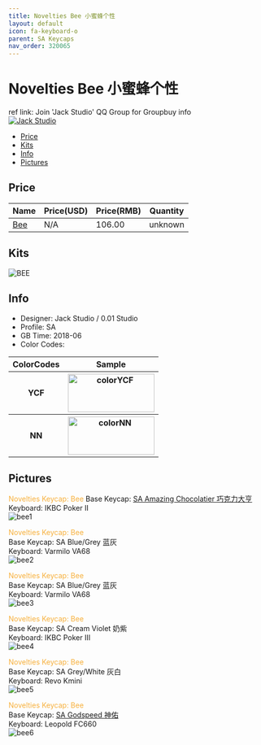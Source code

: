 ```yaml
---
title: Novelties Bee 小蜜蜂个性
layout: default
icon: fa-keyboard-o
parent: SA Keycaps
nav_order: 320065
---
```


# Novelties Bee 小蜜蜂个性

ref link: Join 'Jack Studio' QQ Group for Groupbuy info  
<a target="_blank" href="//shang.qq.com/wpa/qunwpa?idkey=bd17d1dcd74d2c729d653386a9f04e4641ac3c979d004e178d76e9aa6ae1d382"><img border="0" src="//pub.idqqimg.com/wpa/images/group.png" alt="Jack Studio" title="Jack Studio"></a>

* [Price](#price)
* [Kits](#kits)
* [Info](#info)
* [Pictures](#pictures)

## Price

| Name          | Price(USD)    | Price(RMB)  | Quantity |
| ------------- | ------------- | ----------- | -------- |
|[Bee](#kits)|N/A|106.00|unknown|


## Kits
<img src="{{ 'assets/images/sa-keycaps/noveltiesbee/kits_pics/bee.jpeg' | relative_url }}" alt="BEE" class="image featured">

## Info
* Designer: Jack Studio / 0.01 Studio
* Profile: SA 
* GB Time: 2018-06
* Color Codes:  
<table style="width:100%">
  <tr>
    <th>ColorCodes</th>
    <th>Sample</th>
  </tr>
  <tr>
    <th>YCF</th>
    <th><img src="{{ 'assets/images/sa-keycaps/SP_ColorCodes/abs/SP_Abs_ColorCodes_YCF.png' | relative_url }}" alt="colorYCF" height="75" width="170"></th>
  </tr>
  <tr>
    <th>NN</th>
    <th><img src="{{ 'assets/images/sa-keycaps/SP_ColorCodes/abs/SP_Abs_ColorCodes_NN.png' | relative_url }}" alt="colorNN" height="75" width="170"></th>
  </tr>
</table>

## Pictures
<font color="#f7b03c">Novelties Keycap: Bee</font>
Base Keycap: [SA Amazing Chocolatier 巧克力大亨](https://matrixzj.github.io/2018/06/06/sa-amazing-chocolatier.html)  
Keyboard: IKBC Poker II  
<img src="{{ 'assets/images/sa-keycaps/noveltiesbee/rendering_pics/bee1.jpeg' | relative_url }}" alt="bee1" class="image featured">

<font color="#f7b03c">Novelties Keycap: Bee</font>  
Base Keycap: SA Blue/Grey 蓝灰  
Keyboard: Varmilo VA68  
<img src="{{ 'assets/images/sa-keycaps/noveltiesbee/rendering_pics/bee2.jpeg' | relative_url }}" alt="bee2" class="image featured">

<font color="#f7b03c">Novelties Keycap: Bee</font>  
Base Keycap: SA Blue/Grey 蓝灰  
Keyboard: Varmilo VA68  
<img src="{{ 'assets/images/sa-keycaps/noveltiesbee/rendering_pics/bee3.jpeg' | relative_url }}" alt="bee3" class="image featured">

<font color="#f7b03c">Novelties Keycap: Bee</font>  
Base Keycap: SA Cream Violet 奶紫  
Keyboard: IKBC Poker III  
<img src="{{ 'assets/images/sa-keycaps/noveltiesbee/rendering_pics/bee4.jpeg' | relative_url }}" alt="bee4" class="image featured">

<font color="#f7b03c">Novelties Keycap: Bee</font>  
Base Keycap: SA Grey/White 灰白  
Keyboard: Revo Kmini  
<img src="{{ 'assets/images/sa-keycaps/noveltiesbee/rendering_pics/bee5.jpeg' | relative_url }}" alt="bee5" class="image featured">

<font color="#f7b03c">Novelties Keycap: Bee</font>  
Base Keycap: [SA Godspeed 神佑](https://matrixzj.github.io/2018/06/05/SA-Godspeed.html)  
Keyboard: Leopold FC660  
<img src="{{ 'assets/images/sa-keycaps/noveltiesbee/rendering_pics/bee6.jpeg' | relative_url }}" alt="bee6" class="image featured">

